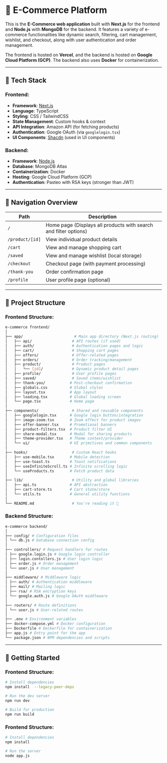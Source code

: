 # 🛒 E-Commerce Platform

This is the **E-Commerce web application** built with **Next.js** for the frontend and **Node.js** with **MongoDB** for the backend. It features a variety of e-commerce functionalities like dynamic search, filtering, cart management, wishlist, and checkout, along with user authentication and order management.

The frontend is hosted on **Vercel**, and the backend is hosted on **Google Cloud Platform (GCP)**. The backend also uses **Docker** for containerization.

---

## 🚀 Tech Stack

### Frontend:
- **Framework**: [Next.js](https://nextjs.org/)
- **Language**: TypeScript
- **Styling**: CSS / TailwindCSS
- **State Management**: Custom hooks & context
- **API Integration**: Amazon API (for fetching products)
- **Authentication**: Google OAuth (via `googlelogin.tsx`)
- **UI Components**: [Shacdn](https://shacdn.com) (used in UI components)

### Backend:
- **Framework**: [Node.js](https://nodejs.org/)
- **Database**: MongoDB Atlas
- **Containerization**: Docker
- **Hosting**: Google Cloud Platform (GCP)
- **Authentication**: Pasteo with RSA keys (stronger than JWT)


---


## 🧭 Navigation Overview

| Path               | Description                    |
|--------------------|--------------------------------|
| `/`                | Home page (Displays all products with search and filter options) |
| `/product/[id]`    | View individual product details |
| `/cart`            | View and manage shopping cart |
| `/saved`           | View and manage wishlist (local storage) |
| `/checkout`        | Checkout page (with payment processing) |
| `/thank-you`       | Order confirmation page |
| `/profile`         | User profile page (optional) |

---


## 📁 Project Structure

### Frontend Structure:
```bash
e-commerce frontend/
│
├── app/                       # Main app directory (Next.js routing)
│   ├── api/                  # API routes (if used)
│   ├── auth/                 # Authentication pages and logic
│   ├── cart/                 # Shopping cart pages
│   ├── offers/               # Offer-related pages
│   ├── orders/               # Order tracking/management
│   ├── product/              # Product pages
│   │   └── [id]/             # Dynamic product detail pages
│   ├── profile/              # User profile pages
│   ├── saved/                # Saved items/wishlist
│   ├── thank-you/           # Post-checkout confirmation
│   ├── globals.css          # Global styles
│   ├── layout.tsx           # App layout
│   ├── loading.tsx          # Global loading screen
│   └── page.tsx             # Home page
│
├── components/               # Shared and reusable components
│   ├── googlelogin.tsx      # Google login button/integration
│   ├── image-zoom.tsx       # Zoom effect for product images
│   ├── offer-banner.tsx     # Promotional banners
│   ├── product-filters.tsx  # Product filter UI
│   ├── share-modal.tsx      # Modal for sharing products
│   ├── theme-provider.tsx   # Theme context/provider
│   └── ui/                  # UI primitives and common components
│
├── hooks/                    # Custom React hooks
│   ├── use-mobile.tsx       # Mobile detection
│   ├── use-toast.ts         # Toast notifications
│   ├── useInfiniteScroll.ts # Infinite scrolling logic
│   └── useProducts.ts       # Fetch product data
│
├── lib/                      # Utility and global libraries
│   ├── api.ts               # API abstraction
│   ├── cart-store.ts        # Cart state/store
│   └── utils.ts             # General utility functions
│
└── README.md                 # You're reading it 📘

```


### Backend Structure:
```bash
e-commerce backend/
│
├── config/ # Configuration files
│ └── db.js # Database connection config
│
├── controllers/ # Request handlers for routes
│ ├── google.login.js # Google login controller
│ ├── login.contollers.js # User login logic
│ ├── order.js # Order management
│ └── user.js # User management
│
├── middleware/ # Middleware logic
│ ├── auth/ # Authentication middleware
│ ├── mail/ # Mailing logic
│ ├── rsa/ # RSA encryption keys
│ └── google.auth.js # Google OAuth middleware
│
├── routers/ # Route definitions
│ └── user.js # User-related routes
│
├── .env # Environment variables
├── docker-compose.yml # Docker configuration
├── Dockerfile # Dockerfile for containerization
├── app.js # Entry point for the app
└── package.json # NPM dependencies and scripts

```
---

## 🧪 Getting Started


### Frontend Structure:
```bash
# Install dependencies
npm install  --legacy-peer-deps

# Run the dev server
npm run dev

# Build for production
npm run build

```


### Frontend Structure:
```bash
# Install dependencies
npm install

# Run the server
node app.js


```
